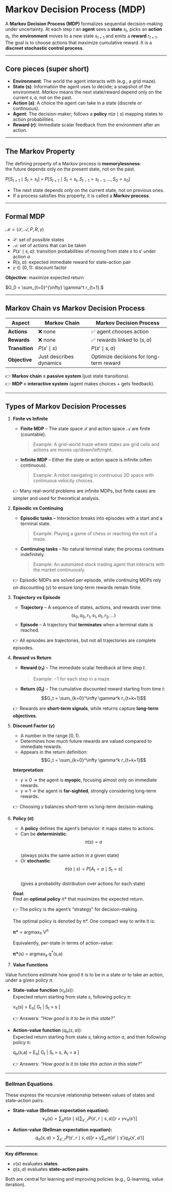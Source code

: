 # Markov Decision Process (MDP)

A **Markov Decision Process (MDP)** formalizes sequential decision-making under uncertainty. At each step $t$ an **agent** sees a **state** $s_t$, picks an **action** $a_t$, the **environment** moves to a new state $s_{t+1}$ and emits a **reward** $r_{t+1}$. The goal is to choose actions that maximize cumulative reward. It is a **discreet stochastic control process**.

---

## Core pieces (super short)

* **Environment**: The world the agent interacts with (e.g., a grid maze).
* **State (s)**: Information the agent uses to decide; a snapshot of the environment. *Markov* means the next state/reward depend only on the current $s,a$, not on the past.
* **Action (a)**: A choice the agent can take in a state (discrete or continuous).
* **Agent**: The decision-maker; follows a **policy** $\pi(a\mid s)$ mapping states to action probabilities.
* **Reward (r)**: Immediate scalar feedback from the environment after an action.

---

## The Markov Property

The defining property of a Markov process is **memorylessness**:  
the future depends only on the present state, not on the past.

$P[S_{t+1} \mid S_t = s_t] \;=\; P[S_{t+1} \mid S_t = s_t, S_{t-1} = s_{t-1}, \dots, S_0 = s_0]$

* The next state depends only on the current state, not on previous ones.  
* If a process satisfies this property, it is called a **Markov process**.

---

## Formal MDP

$\mathcal{M} = (\mathcal{S},\mathcal{A}, P, R, \gamma)$


* $\mathcal{S}$: set of possible states  
* $\mathcal{A}$: set of actions that can be taken  
* $P(s'\mid s,a)$: transition probabilities of moving from state $s$ to $s'$ under action $a$  
* $R(s,a)$: expected immediate reward for state–action pair  
* $\gamma \in [0,1)$: discount factor  

**Objective**: maximize expected return

$G_0 = \sum_{t=0}^{\infty} \gamma^t r_{t+1}.$

---

## Markov Chain vs Markov Decision Process

| Aspect | Markov Chain | Markov Decision Process |
|--------|--------------|--------------------------|
| **Actions** | ❌ none | ✅ agent chooses action |
| **Rewards** | ❌ none | ✅ rewards linked to $(s,a)$ |
| **Transition** | $P(s' \mid s)$ | $P(s' \mid s,a)$ |
| **Objective** | Just describes dynamics | Optimize decisions for long-term reward |

👉 **Markov chain = passive system** (just state transitions).  
👉 **MDP = interactive system** (agent makes choices + gets feedback).  

---

## Types of Markov Decision Processes

1. **Finite vs Infinite**  
   * **Finite MDP** – The state space $\mathcal{S}$ and action space $\mathcal{A}$ are finite (countable).  
     > Example: A grid-world maze where states are grid cells and actions are moves up/down/left/right.  
   * **Infinite MDP** – Either the state or action space is infinite (often continuous).  
     > Example: A robot navigating in continuous 2D space with continuous velocity choices.  

   👉 Many real-world problems are infinite MDPs, but finite cases are simpler and used for theoretical analysis.

2. **Episodic vs Continuing**  
   * **Episodic tasks** – Interaction breaks into episodes with a start and a terminal state.  
     > Example: Playing a game of chess or reaching the exit of a maze.  
   * **Continuing tasks** – No natural terminal state; the process continues indefinitely.  
     > Example: An automated stock trading agent that interacts with the market continuously.  

   👉 Episodic MDPs are solved per episode, while continuing MDPs rely on discounting ($\gamma$) to ensure long-term rewards remain finite.

3. **Trajectory vs Episode**  
   * **Trajectory** – A sequence of states, actions, and rewards over time:  
     $$(s_0, a_0, r_1, s_1, a_1, r_2, \dots)$$  
   * **Episode** – A trajectory that **terminates** when a terminal state is reached.  

   👉 All episodes are trajectories, but not all trajectories are complete episodes.

4. **Reward vs Return**  
   * **Reward ($r_t$)** – The immediate scalar feedback at time step $t$.  
     > Example: −1 for each step in a maze.  
   * **Return ($G_t$)** – The cumulative discounted reward starting from time $t$:  
     $$G_t = \sum_{k=0}^\infty \gamma^k r_{t+k+1}$$  

   👉 Rewards are **short-term signals**, while returns capture **long-term objectives**.

5. **Discount Factor ($\gamma$)**  
   * A number in the range $[0,1)$.  
   * Determines how much future rewards are valued compared to immediate rewards.  
   * Appears in the return definition:  
     $$G_t = \sum_{k=0}^\infty \gamma^k r_{t+k+1}$$  

   **Interpretation**:  
   * $\gamma \approx 0$ → the agent is **myopic**, focusing almost only on immediate rewards.  
   * $\gamma \approx 1$ → the agent is **far-sighted**, strongly considering long-term rewards.  

   👉 Choosing $\gamma$ balances short-term vs long-term decision-making.

6. **Policy ($\pi$)**  
   * A **policy** defines the agent’s behavior: it maps states to actions.  
   * Can be **deterministic**:  
     $$\pi(s) = a$$  
     (always picks the same action in a given state)  
   * Or **stochastic**:  
     $$\pi(a \mid s) = P[A_t = a \mid S_t = s]$$  
     (gives a probability distribution over actions for each state)  

   **Goal**:  
   Find an **optimal policy** π* that maximizes the expected return.  

   👉 The policy is the agent’s “strategy” for decision-making.

   The optimal policy is denoted by π*. One compact way to write it is:
   <p><strong>π*</strong> = argmax<sub>π</sub> V<sup>π</sup></p>
   Equivalently, per-state in terms of action-value:
   <p><strong>π*</strong>(s) = argmax<sub>a</sub> q<sup>*</sup>(s,a)</p>

7. **Value Functions**

Value functions estimate how good it is to be in a state or to take an action, under a given policy $\pi$.

* **State-value function** ($v_\pi(s)$):  
  Expected return starting from state $s$, following policy π:

  <p>v<sub>π</sub>(s) = E<sub>π</sub>[ G<sub>t</sub> | S<sub>t</sub> = s ]</p>  
  

  👉 Answers: *“How good is it to be in this state?”*

* **Action-value function** ($q_\pi(s,a)$):  
  Expected return starting from state $s$, taking action $a$, and then following policy π:
  
  <p>q<sub>π</sub>(s,a) = E<sub>π</sub>[ G<sub>t</sub> | S<sub>t</sub> = s, A<sub>t</sub> = a ]</p>  

  👉 Answers: *“How good is it to take this action in this state?”*

---

### Bellman Equations

These express the recursive relationship between values of states and state–action pairs.

* **State-value (Bellman expectation equation):**  
  $$v_\pi(s) = \sum_a \pi(a \mid s) \sum_{s',r} P(s',r \mid s,a) \big[ r + \gamma v_\pi(s') \big]$$  

* **Action-value (Bellman expectation equation):**  
  $$q_\pi(s,a) = \sum_{s',r} P(s',r \mid s,a) \big[ r + \gamma \sum_{a'} \pi(a' \mid s') q_\pi(s',a') \big]$$  

---

**Key difference**:  
- $v(s)$ evaluates **states**.  
- $q(s,a)$ evaluates **state–action pairs**.  

Both are central for learning and improving policies (e.g., Q-learning, value iteration).
